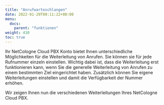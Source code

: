 ```yaml
---
title: "Anrufwarteschlangen"
date: 2022-01-20T00:11:22+00:00
menu:
  docs:
    parent: "funktionen"
weight: 410
toc: true
---
```


Ihr NetCologne Cloud PBX Konto bietet Ihnen unterschiedliche Möglichkeiten für die Weiterleitung von Anrufen. Sie können sie für jede Rufnummer einzeln einstellen. Wichtig dabei ist, dass die Weiterleitung erst funktionieren kann, wenn Sie die generelle Weiterleitung von Anrufen zu einem bestimmten Ziel eingerichtet haben. Zusätzlich können Sie eigene Weiterleitungen einstellen und damit die Verfügbarkeit der Nummer erhöhen.

Wir zeigen Ihnen nun die verschiedenen Weiterleitungen Ihres NetCologne Cloud PBX.
